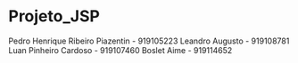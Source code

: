 # Projeto_JSP
Pedro Henrique Ribeiro Piazentin -  919105223
Leandro Augusto - 919108781
Luan Pinheiro Cardoso - 919107460
Boslet Aime - 919114652
